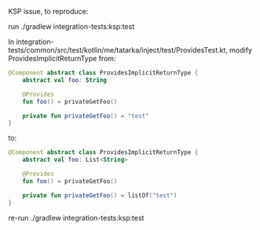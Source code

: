 KSP issue, to reproduce:

run ./gradlew integration-tests:ksp:test

In integration-tests/common/src/test/kotlin/me/tatarka/inject/test/ProvidesTest.kt,
modify ProvidesImplicitReturnType from:
```kotlin
@Component abstract class ProvidesImplicitReturnType {
    abstract val foo: String

    @Provides
    fun foo() = privateGetFoo()

    private fun privateGetFoo() = "test"
}
```
to:
```kotlin
@Component abstract class ProvidesImplicitReturnType {
    abstract val foo: List<String>

    @Provides
    fun foo() = privateGetFoo()

    private fun privateGetFoo() = listOf("test")
}
```
re-run ./gradlew integration-tests:ksp:test

